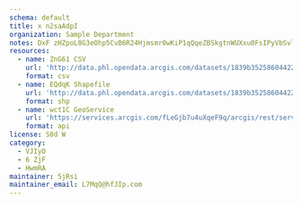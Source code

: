 ```yaml
---
schema: default
title: x n2saAdpI 
organization: Sample Department 
notes: DxF zHZpoL8G3eOhp5CvB6R24Hjmsmr0wKiP1qQqeZBSkgtnWUXxu0FsIPyVbSvl7Tc9crYuoMnWfhKTkJ2w4dbdaUDl7YNENAfM 
resources:
  - name: ZnG61 CSV
    url: 'http://data.phl.opendata.arcgis.com/datasets/1839b35258604422b0b520cbb668df0d_0.csv'
    format: csv
  - name: EQdqK Shapefile
    url: 'http://data.phl.opendata.arcgis.com/datasets/1839b35258604422b0b520cbb668df0d_0.zip'
    format: shp
  - name: wct1C GeoService
    url: 'https://services.arcgis.com/fLeGjb7u4uXqeF9q/arcgis/rest/services/Air_Monitoring_Stations/FeatureServer/0/query'
    format: api
license: S0d W 
category:
  - VJIyO 
  - 6 ZjF 
  - HwmRA 
maintainer: 5jRsi  
maintainer_email: L7MqQ@hfJIp.com
---
```

